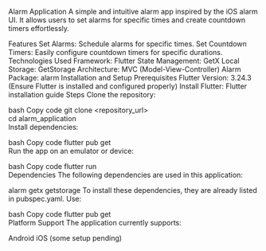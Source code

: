 Alarm Application
A simple and intuitive alarm app inspired by the iOS alarm UI. It allows users to set alarms for specific times and create countdown timers effortlessly.

Features
Set Alarms: Schedule alarms for specific times.
Set Countdown Timers: Easily configure countdown timers for specific durations.
Technologies Used
Framework: Flutter
State Management: GetX
Local Storage: GetStorage
Architecture: MVC (Model-View-Controller)
Alarm Package: alarm
Installation and Setup
Prerequisites
Flutter Version: 3.24.3 (Ensure Flutter is installed and configured properly)
Install Flutter: Flutter installation guide
Steps
Clone the repository:

bash
Copy code
git clone <repository_url>  
cd alarm_application  
Install dependencies:

bash
Copy code
flutter pub get  
Run the app on an emulator or device:

bash
Copy code
flutter run  
Dependencies
The following dependencies are used in this application:

alarm
getx
getstorage
To install these dependencies, they are already listed in pubspec.yaml. Use:

bash
Copy code
flutter pub get  
Platform Support
The application currently supports:

Android
iOS (some setup pending)
